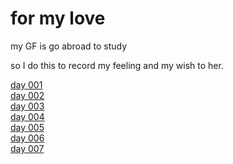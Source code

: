 # for my love
my GF is go abroad to study  

so I do this to record my feeling and my wish to her.  

[day 001](docs/issue001.md)  
[day 002](docs/issue002.md)  
[day 003](docs/issue003.md)  
[day 004](docs/issue004.md)  
[day 005](docs/issue005.md)  
[day 006](docs/issue006.md)  
[day 007](docs/issue006.md)  
